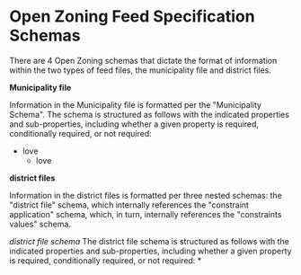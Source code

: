 # Open Zoning Feed Specification Schemas

There are 4 Open Zoning schemas that dictate the format of information within the two types of feed files, the municipality file and district files.

**Municipality file**  

Information in the Municipality file is formatted per the "Municipality Schema". The schema is structured as follows with the indicated properties and sub-properties, including whether a given property is required, conditionally required, or not required:
* love
  - love

**district files**  

Information in the district files is formatted per three nested schemas: the "district file" schema, which internally references the "constraint application" schema, which, in turn, internally references the "constraints values" schema. 

*district file schema*
The district file schema is structured as follows with the indicated properties and sub-properties, including whether a given property is required, conditionally required, or not required:
* 

